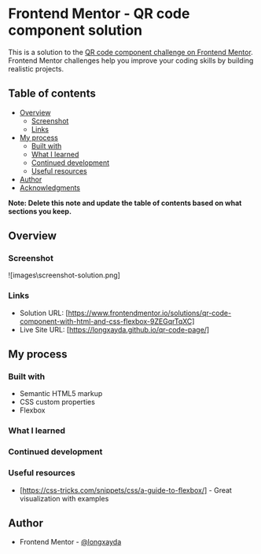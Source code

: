 # Frontend Mentor - QR code component solution

This is a solution to the [QR code component challenge on Frontend Mentor](https://www.frontendmentor.io/challenges/qr-code-component-iux_sIO_H). Frontend Mentor challenges help you improve your coding skills by building realistic projects. 

## Table of contents

- [Overview](#overview)
  - [Screenshot](#screenshot)
  - [Links](#links)
- [My process](#my-process)
  - [Built with](#built-with)
  - [What I learned](#what-i-learned)
  - [Continued development](#continued-development)
  - [Useful resources](#useful-resources)
- [Author](#author)
- [Acknowledgments](#acknowledgments)

**Note: Delete this note and update the table of contents based on what sections you keep.**

## Overview

### Screenshot

![images\screenshot-solution.png]

### Links

- Solution URL: [https://www.frontendmentor.io/solutions/qr-code-component-with-html-and-css-flexbox-9ZEGqrTqXC]
- Live Site URL: [https://longxayda.github.io/qr-code-page/]

## My process

### Built with

- Semantic HTML5 markup
- CSS custom properties
- Flexbox


### What I learned



### Continued development


### Useful resources

- [https://css-tricks.com/snippets/css/a-guide-to-flexbox/] - Great visualization with examples

## Author

- Frontend Mentor - [@longxayda](https://www.frontendmentor.io/profile/longxayda)

